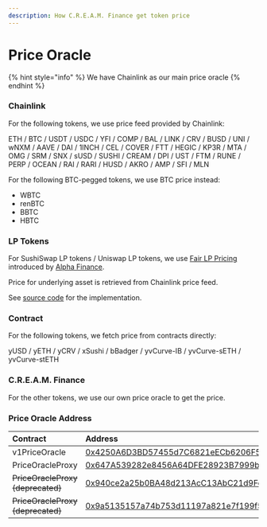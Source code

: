 ```yaml
---
description: How C.R.E.A.M. Finance get token price
---
```


# Price Oracle

{% hint style="info" %}
We have Chainlink as our main price oracle
{% endhint %}

### Chainlink

For the following tokens, we use price feed provided by Chainlink:

ETH / BTC / USDT / USDC / YFI / COMP / BAL / LINK / CRV / BUSD / UNI / wNXM / AAVE / DAI / 1INCH / CEL / COVER / FTT / HEGIC / KP3R / MTA / OMG / SRM / SNX / sUSD / SUSHI / CREAM / DPI / UST / FTM / RUNE / PERP / OCEAN / RAI / RARI / HUSD / AKRO / AMP / SFI / MLN

For the following BTC-pegged tokens, we use BTC price instead:

* WBTC
* renBTC
* BBTC
* HBTC

### LP Tokens

For SushiSwap LP tokens / Uniswap LP tokens, we use [Fair LP Pricing](https://blog.alphafinance.io/fair-lp-token-pricing/) introduced by [Alpha Finance](https://alphafinance.io/).

Price for underlying asset is retrieved from Chainlink price feed.

See [source code](https://github.com/CreamFi/compound-protocol/blob/master/contracts/PriceOracleProxy.sol#L288) for the implementation.

### Contract

For the following tokens, we fetch price from contracts directly:

yUSD / yETH / yCRV / xSushi / bBadger / yvCurve-IB / yvCurve-sETH / yvCurve-stETH

### C.R.E.A.M. Finance

For the other tokens, we use our own price oracle to get the price.

### Price Oracle Address

| Contract | Address |
| :--- | :--- |
| v1PriceOracle | [0x4250A6D3BD57455d7C6821eECb6206F507576cD2](https://etherscan.io/address/0x4250A6D3BD57455d7C6821eECb6206F507576cD2) |
| PriceOracleProxy | [0x647A539282e8456A64DFE28923B7999b66091488](https://etherscan.io/address/0x647a539282e8456a64dfe28923b7999b66091488#code) |
| ~~PriceOracleProxy \(deprecated\)~~ | [0x940ce2a25b0BA48d213AcC13AbC21d9Fee2Ed6Dd](https://etherscan.io/address/0x940ce2a25b0BA48d213AcC13AbC21d9Fee2Ed6Dd) |
| ~~PriceOracleProxy \(deprecated\)~~ | [0x9a5135157a74b753d11197a821e7f199f5b2fed0](https://etherscan.io/address/0x9a5135157a74b753d11197a821e7f199f5b2fed0) |

